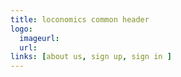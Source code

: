 ```yaml
---
title: loconomics common header
logo:
  imageurl:
  url:
links: [about us, sign up, sign in ]
---
```

